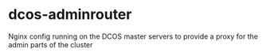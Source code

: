 # dcos-adminrouter
Nginx config running on the DCOS master servers to provide a proxy for the admin parts of the cluster
